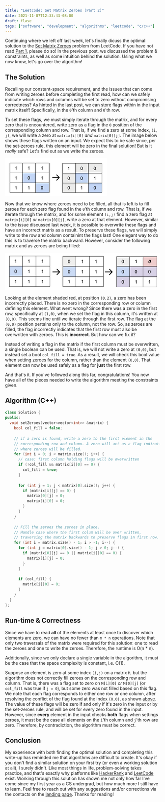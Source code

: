 ```yaml
---
title: "Leetcode: Set Matrix Zeroes (Part 2)"
date: 2021-11-07T12:33:43-08:00
draft: flase
tags: ["software", "development", "algorithms", "leetcode", "c/c++"]
---
```

Continuing where we left off last week, let's finally dicuss the optimal solution to the [Set Matrix Zeroes](https://leetcode.com/problems/set-matrix-zeroes/) problem from LeetCode. If you have not read [Part 1](/2021/11/leetcode-set-matrix-zeroes-part-1/), please do so! In the previous post, we discussed the problem & constraints, as well as some intuition behind the solution. Using what we now know, let's go over the algorithm!

## The Solution
Recalling our constant-space requirement, and the issues that can come from writing zeroes before completing the first read, how can we safely indicate which rows and columns will be set to zero without compromising correctness? As hinted in the last post, we can store flags within in the input matrix itself! Specifically, in the `0`'th column and `0`'th row.

To set these flags, we must simply iterate through the matrix, and for every zero that is encountered, write zero as a flag in the `0` position of the corresponding column and row. That is, if we find a zero at some index, `(i, j)`, we will write a zero at `matrix[i][0]` *and* `matrix[0][j]`. The image below shows these flags written on an input. We expect this to be safe since, per the set-zeroes rule, this element will be zero in the final solution! But is it *really* safe? Let's find out as we write the zeroes.

![Example: flags stored in matrix](in-matrix-flags.png)

Now that we know where zeroes need to be filled, all that is left is to fill zeroes for each zero flag found in the `0`'th column and row. That is, if we iterate through the matrix, and for some element `(i,j)` find a zero flag at `matrix[i][0]` *or* `matrix[0][j]`, write a zero at that element. However, similar to the issue discussed last week, it is possible to overwrite these flags and have an incorrect matrix as a result. To preserve these flags, we will simply write to the row and column containint the flags last! One elegant way to do this is to traverse the matrix backward. However, consider the following matrix and as zeroes are being filled:

![Example: overwriting column with flag at (0,0)](column-flag-issue.png)

Looking at the element shaded red, at position `(0,2)`, a zero has been incorrectly placed. There is no zero in the corresponding row or column defining this element. What went wrong? Since there was a zero in the first row, specifically at `(1,0)`, when we set the flag in this column, it's written at `(0,0)`. This seems fine until we iterate through the first row. The flag at the `(0,0)` position pertains only to the column, not the row. So, as zeroes are filled, the flag incorrectly indicates that the first row must also be overwritten with zeroes. This is **incorrect**. But how can we fix it?

Instead of writing a flag in the matrix if the first column must be overwritten, a single boolean can be used. That is, we will not write a zero at `(0,0)`, but instead set a bool `col_fill = true`. As a result, we will check this bool value when setting zeroes for the column, rather than the element `(0,0)`. That element can now be used safely as a flag for **just** the first row.

And that's it. If you've followed along this far, congratulations! You now have all of the pieces needed to write the algorithm meeting the constraints given.

## Algorithm (C++)
```c++
class Solution {
public:
  void setZeroes(vector<vector<int>> &matrix) {
    bool col_fill = false;

    // if a zero is found, write a zero to the first element in the 
    // corresponding row and column. A zero will act as a flag indicating
    // where zeroes will be filled.
    for (int i = 0; i < matrix.size(); i++) {
      // case: first column holding flags will be overwritten
      if (!col_fill && matrix[i][0] == 0) {
        col_fill = true;
      }

      for (int j = 1; j < matrix[0].size(); j++) {
        if (matrix[i][j] == 0) {
          matrix[0][j] = 0;
          matrix[i][0] = 0;
        }
      }
    }

    // Fill the zeroes the zeroes in place.
    // Handle case where the first colum will be over written,
    // traversing the matrix backwards to preserve flags in first row.
    for (int i = matrix.size() - 1; i > -1; i--) {
      for (int j = matrix[0].size() - 1; j > 0; j--) {
        if (matrix[0][j] == 0 || matrix[i][0] == 0) {
          matrix[i][j] = 0;
        }
      }

      if (col_fill) {
        matrix[i][0] = 0;
      }
    }
  }
};
```

## Run-time & Correctness
Since we have to read **all** of the elements at least once to discover which elements are zero, we can have no fewer than `m * n` operations. Note that only two traversals of the matrix were required for this solution: one to read the zeroes and one to write the zeroes. Therefore, the runtime is O(n * n).

Additionally, since we only declare a single variable in the algorithm, it must be the case that the space complexity is constant, i.e. O(1).

Suppose an element is zero at some index `(i,j)` on a matrix `M`, but the algorithm does not correctly fill zeroes on the corresponding row and column. That is, there was a flag set to zero on `M[i][0]` *or* `M[0][j]` (or `col_fill` was true if `j = 0`), but some zero was not filled based on this flag. We note that each flag corresponds to either one row or one column, after resolving the conflict of the flag found at the index `(0,0)`, as shown [above](#the-solution). The value of these flags will be zero if and only if it's zero in the input or by the set-zeroes rule, and will be set for every zero found in the input. However, since **every** element in the input checks **both** flags when settings zeroes, it must be the case all elements on the `i`'th column and `j`'th row are zero. Therefore, by contradiction, the algorithm must be correct.

## Conclusion
My experience with both finding the optimal solution and completing this write-up has reminded me that algorithms are difficult to create. It's okay if you don't find a similar solution on your first try (or even a working solution at all), I surely didn't. Like most things in life, problem-solving takes practice, and that's exactly why platforms like [HackerRank](https://www.hackerrank.com/) and [LeetCode](https://leetcode.com/) exist. Working through this solution has shown me not only how far I've come since my first year as a CS undergrad, but how much more I still have to learn. Feel free to reach out with any suggestions and/or corrections via the contacts on the [landing page](/). Thanks for reading!